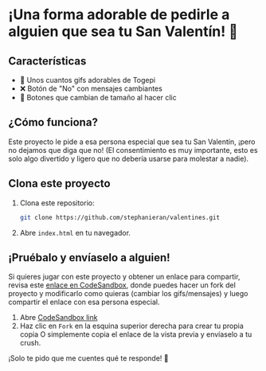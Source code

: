# ¡Una forma adorable de pedirle a alguien que sea tu San Valentín! 🌹

## Características  
- 🥰 Unos cuantos gifs adorables de Togepi  
- ❌ Botón de "No" con mensajes cambiantes  
- 🔄 Botones que cambian de tamaño al hacer clic  

## ¿Cómo funciona?  
Este proyecto le pide a esa persona especial que sea tu San Valentín, ¡pero no dejamos que diga que no! (El consentimiento es muy importante, esto es solo algo divertido y ligero que no debería usarse para molestar a nadie).  

## Clona este proyecto  
1. Clona este repositorio:  
   ```bash
   git clone https://github.com/stephanieran/valentines.git
   ```  
2. Abre `index.html` en tu navegador.  

## ¡Pruébalo y envíaselo a alguien!  
Si quieres jugar con este proyecto y obtener un enlace para compartir, revisa este [enlace en CodeSandbox](https://ffsvgv.csb.app/), donde puedes hacer un fork del proyecto y modificarlo como quieras (cambiar los gifs/mensajes) y luego compartir el enlace con esa persona especial.  

1. Abre [CodeSandbox link](https://ffsvgv.csb.app/)  
2. Haz clic en `Fork` en la esquina superior derecha para crear tu propia copia O simplemente copia el enlace de la vista previa y envíaselo a tu crush.  

¡Solo te pido que me cuentes qué te responde! 🤭
